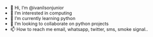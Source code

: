 - 👋 Hi, I’m @ivanilsonjunior
- 👀 I’m interested in computing
- 🌱 I’m currently learning python
- 💞️ I’m looking to collaborate on python projects
- 📫 How to reach me email, whatsapp, twitter, sms, smoke signal..

<!---
ivanilsonjunior/ivanilsonjunior is a ✨ special ✨ repository because its `README.md` (this file) appears on your GitHub profile.
You can click the Preview link to take a look at your changes.
--->
